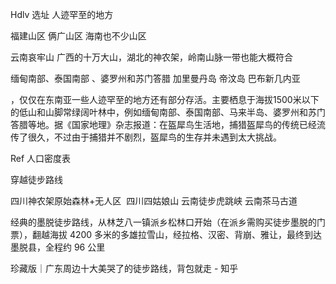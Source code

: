 Hdlv 选址 人迹罕至的地方



福建山区 俩广山区  海南也不少山区

云南哀牢山
广西的十万大山，湖北的神农架，岭南山脉一带也能大概符合


缅甸南部、泰国南部
、婆罗州和苏门答腊
加里曼丹岛 帝汶岛 巴布新几内亚


，仅仅在东南亚一些人迹罕至的地方还有部分存活。主要栖息于海拔1500米以下的低山和山脚常绿阔叶林中，例如缅甸南部、泰国南部、马来半岛、婆罗州和苏门答腊等地。据《国家地理》杂志报道：在盔犀鸟生活地，捕猎盔犀鸟的传统已经流传了很久，不过由于捕猎并不剧烈，盔犀鸟的生存并未遇到太大挑战。

Ref  人口密度表




穿越徒步路线

四川神农架原始森林+无人区
 四川四姑娘山
云南徒步虎跳峡
云南茶马古道

经典的墨脱徒步路线，从林芝八一镇派乡松林口开始（在派乡需购买徒步墨脱的门票），翻越海拔 4200 多米的多雄拉雪山，经拉格、汉密、背崩、雅让，最终到达墨脱县，全程约 96 公里



珍藏版｜广东周边十大美哭了的徒步路线，背包就走 - 知乎

